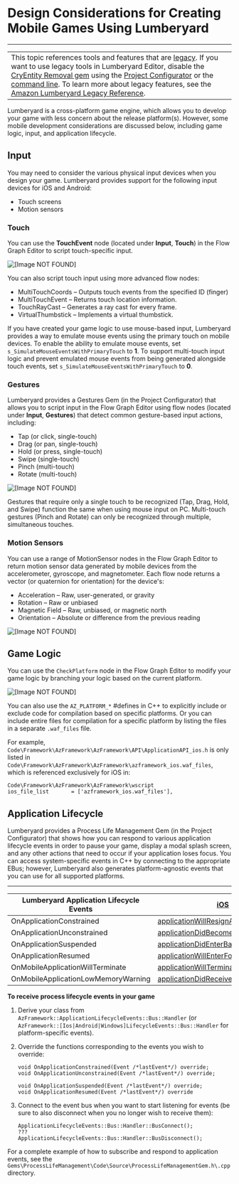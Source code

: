 # Design Considerations for Creating Mobile Games Using Lumberyard<a name="ios-android-design-considerations"></a>


****  

|  | 
| --- |
| This topic references tools and features that are [legacy](https://docs.aws.amazon.com/lumberyard/latest/userguide/ly-glos-chap.html#legacy)\. If you want to use legacy tools in Lumberyard Editor, disable the [CryEntity Removal gem](https://docs.aws.amazon.com/lumberyard/latest/userguide/gems-system-cryentity-removal-gem.html) using the [Project Configurator](https://docs.aws.amazon.com/lumberyard/latest/userguide/configurator-intro.html) or the [command line](https://docs.aws.amazon.com/lumberyard/latest/userguide/lmbr-exe.html)\. To learn more about legacy features, see the [Amazon Lumberyard Legacy Reference](https://docs.aws.amazon.com/lumberyard/latest/legacyreference/)\. | 

Lumberyard is a cross\-platform game engine, which allows you to develop your game with less concern about the release platform\(s\)\. However, some mobile development considerations are discussed below, including game logic, input, and application lifecycle\.

## Input<a name="mobile-design-considerations-input"></a>

You may need to consider the various physical input devices when you design your game\. Lumberyard provides support for the following input devices for iOS and Android:
+ Touch screens
+ Motion sensors

### Touch<a name="mobile-design-considerations-input-touch"></a>

You can use the **TouchEvent** node \(located under **Input**, **Touch**\) in the Flow Graph Editor to script touch\-specific input\.

![\[Image NOT FOUND\]](http://docs.aws.amazon.com/lumberyard/latest/userguide/images/input-touch-touchevent-fg-node.png)

You can also script touch input using more advanced flow nodes: 
+ MultiTouchCoords – Outputs touch events from the specified ID \(finger\)
+ MultiTouchEvent – Returns touch location information\.
+ TouchRayCast – Generates a ray cast for every frame\.
+ VirtualThumbstick – Implements a virtual thumbstick\.

If you have created your game logic to use mouse\-based input, Lumberyard provides a way to emulate mouse events using the primary touch on mobile devices\. To enable the ability to emulate mouse events, set `s_SimulateMouseEventsWithPrimaryTouch` to **1**\. To support multi\-touch input logic and prevent emulated mouse events from being generated alongside touch events, set `s_SimulateMouseEventsWithPrimaryTouch` to **0**\.

### Gestures<a name="mobile-design-considerations-input-gestures"></a>

Lumberyard provides a Gestures Gem \(in the Project Configurator\) that allows you to script input in the Flow Graph Editor using flow nodes \(located under **Input**, **Gestures**\) that detect common gesture\-based input actions, including: 
+ Tap \(or click, single\-touch\)
+ Drag \(or pan, single\-touch\)
+ Hold \(or press, single\-touch\)
+ Swipe \(single\-touch\)
+ Pinch \(multi\-touch\)
+ Rotate \(multi\-touch\)

![\[Image NOT FOUND\]](http://docs.aws.amazon.com/lumberyard/latest/userguide/images/input-gestures-swipe-fg-node.png)

Gestures that require only a single touch to be recognized \(Tap, Drag, Hold, and Swipe\) function the same when using mouse input on PC\. Multi\-touch gestures \(Pinch and Rotate\) can only be recognized through multiple, simultaneous touches\.

### Motion Sensors<a name="mobile-design-considerations-input-motion-sensors"></a>

You can use a range of MotionSensor nodes in the Flow Graph Editor to return motion sensor data generated by mobile devices from the accelerometer, gyroscope, and magnetometer\. Each flow node returns a vector \(or quaternion for orientation\) for the device's: 
+ Acceleration – Raw, user\-generated, or gravity
+ Rotation – Raw or unbiased
+ Magnetic Field – Raw, unbiased, or magnetic north
+ Orientation – Absolute or difference from the previous reading

![\[Image NOT FOUND\]](http://docs.aws.amazon.com/lumberyard/latest/userguide/images/input-motionsensor-fg-node.png)

## Game Logic<a name="mobile-design-considerations-game-logic"></a>

You can use the `CheckPlatform` node in the Flow Graph Editor to modify your game logic by branching your logic based on the current platform\. 

![\[Image NOT FOUND\]](http://docs.aws.amazon.com/lumberyard/latest/userguide/images/game-checkplatform-fg-node.png)

You can also use the `AZ_PLATFORM_*` \#defines in C\+\+ to explicitly include or exclude code for compilation based on specific platforms\. Or you can include entire files for compilation for a specific platform by listing the files in a separate `.waf_files` file\.

For example, `Code\Framework\AzFramework\AzFramework\API\ApplicationAPI_ios.h` is only listed in `Code\Framework\AzFramework\AzFramework\azframework_ios.waf_files`, which is referenced exclusively for iOS in: 

```
Code\Framework\AzFramework\AzFramework\wscript
ios_file_list       = ['azframework_ios.waf_files'],
```

## Application Lifecycle<a name="mobile-design-considerations-application-lifecycle"></a>

Lumberyard provides a Process Life Management Gem \(in the Project Configurator\) that shows how you can respond to various application lifecycle events in order to pause your game, display a modal splash screen, and any other actions that need to occur if your application loses focus\. You can access system\-specific events in C\+\+ by connecting to the appropriate EBus; however, Lumberyard also generates platform\-agnostic events that you can use for all supported platforms\.


****  

| Lumberyard Application Lifecycle Events | [iOS](https://developer.apple.com/library/ios/documentation/iPhone/Conceptual/iPhoneOSProgrammingGuide/TheAppLifeCycle/TheAppLifeCycle.html) | [Android](http://developer.android.com/reference/android/app/Activity.html#ActivityLifecycle) | 
| --- | --- | --- | 
| OnApplicationConstrained | [applicationWillResignActive](https://developer.apple.com/documentation/uikit/uiapplicationdelegate/1622950-applicationwillresignactive) | [onPause\(\)](http://developer.android.com/reference/android/app/Activity.html#onPause()) | 
| OnApplicationUnconstrained | [applicationDidBecomeActive](https://developer.apple.com/documentation/uikit/uiapplicationdelegate/1622956-applicationdidbecomeactive) | [onResume\(\)](http://developer.android.com/reference/android/app/Activity.html#onStart()) | 
| OnApplicationSuspended | [applicationDidEnterBackground](https://developer.apple.com/documentation/uikit/uiapplicationdelegate/1622997-applicationdidenterbackground) | [onPause\(\)](http://developer.android.com/reference/android/app/Activity.html#onPause()) | 
| OnApplicationResumed | [applicationWillEnterForeground](https://developer.apple.com/documentation/uikit/uiapplicationdelegate/1623076-applicationwillenterforeground) | [onResume\(\)](http://developer.android.com/reference/android/app/Activity.html#onStart()) | 
| OnMobileApplicationWillTerminate | [applicationWillTerminate](https://developer.apple.com/documentation/uikit/uiapplicationdelegate/1623111-applicationwillterminate) | [onDestroy\(\)](http://developer.android.com/reference/android/app/Activity.html#onDestroy()) | 
| OnMobileApplicationLowMemoryWarning | [applicationDidReceiveMemoryWarning](https://developer.apple.com/documentation/uikit/uiapplicationdelegate/1623063-applicationdidreceivememorywarni) | [onLowMemory\(\)](http://developer.android.com/reference/android/content/ComponentCallbacks.html#onLowMemory()) | 

**To receive process lifecycle events in your game**

1. Derive your class from `AzFramework::ApplicationLifecycleEvents::Bus::Handler` \(or `AzFramework::[Ios|Android|Windows]LifecycleEvents::Bus::Handler` for platform\-specific events\)\.

1. Override the functions corresponding to the events you wish to override: 

   ```
   void OnApplicationConstrained(Event /*lastEvent*/) override;
   void OnApplicationUnconstrained(Event /*lastEvent*/) override;
   
   void OnApplicationSuspended(Event /*lastEvent*/) override;
   void OnApplicationResumed(Event /*lastEvent*/) override
   ```

1. Connect to the event bus when you want to start listening for events \(be sure to also disconnect when you no longer wish to receive them\): 

   ```
   ApplicationLifecycleEvents::Bus::Handler::BusConnect();
   ???
   ApplicationLifecycleEvents::Bus::Handler::BusDisconnect();
   ```

For a complete example of how to subscribe and respond to application events, see the `Gems\ProcessLifeManagement\Code\Source\ProcessLifeManagementGem.h\.cpp` directory\.